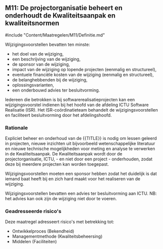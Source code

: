 ## M11: De projectorganisatie beheert en onderhoudt de Kwaliteitsaanpak en kwaliteitsnormen

#include "Content/Maatregelen/M11/Definitie.md"

Wijzigingsvoorstellen bevatten ten minste:

- het doel van de wijziging,
- een beschrijving van de wijziging,
- de sponsor van de wijziging,
- impact van de wijziging op lopende projecten (eenmalig en structureel),
- eventuele financiële kosten van de wijziging (eenmalig en structureel),
- de belanghebbenden bij de wijziging,
- oplossingsvarianten,
- een onderbouwd advies ter besluitvorming.

Iedereen die betrokken is bij softwarerealisatieprojecten kan een wijzigingsvoorstel indienen bij het hoofd van de afdeling ICTU Software Realisatie (ISR). Het ISR-coördinatieteam behandelt de wijzigingsvoorstellen en faciliteert besluitvorming door het afdelingshoofd.

### Rationale

Expliciet beheer en onderhoud van de {{TITLE}} is nodig om lessen geleerd in projecten, nieuwe inzichten uit bijvoorbeeld wetenschappelijke literatuur en nieuwe technische mogelijkheden voor meting en analyse te verwerken in de Kwaliteitsaanpak. De Kwaliteitsaanpak wordt door de projectorganisatie, ICTU, - en niet door een project - onderhouden, zodat deze bij meerdere projecten kan worden toegepast.

Wijzigingsvoorstellen moeten een sponsor hebben zodat het duidelijk is dat iemand baat heeft bij en zich hard maakt voor het realiseren van de wijziging.

Wijzigingsvoorstellen bevatten een advies ter besluitvorming aan ICTU. NB: het advies kan ook zijn de wijziging niet door te voeren.

### Geadresseerde risico's

Deze maatregel adresseert risico's met betrekking tot:

* Ontwikkelproces (Bekendheid)
* Managementmethode (Kwaliteitsbeheersing)
* Middelen (Faciliteiten)
